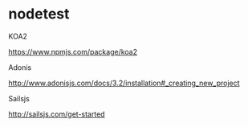 # nodetest

KOA2

https://www.npmjs.com/package/koa2


Adonis

http://www.adonisjs.com/docs/3.2/installation#_creating_new_project


Sailsjs

http://sailsjs.com/get-started
